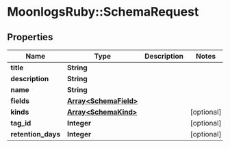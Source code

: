 # MoonlogsRuby::SchemaRequest

## Properties
Name | Type | Description | Notes
------------ | ------------- | ------------- | -------------
**title** | **String** |  | 
**description** | **String** |  | 
**name** | **String** |  | 
**fields** | [**Array&lt;SchemaField&gt;**](SchemaField.md) |  | 
**kinds** | [**Array&lt;SchemaKind&gt;**](SchemaKind.md) |  | [optional] 
**tag_id** | **Integer** |  | [optional] 
**retention_days** | **Integer** |  | [optional] 

